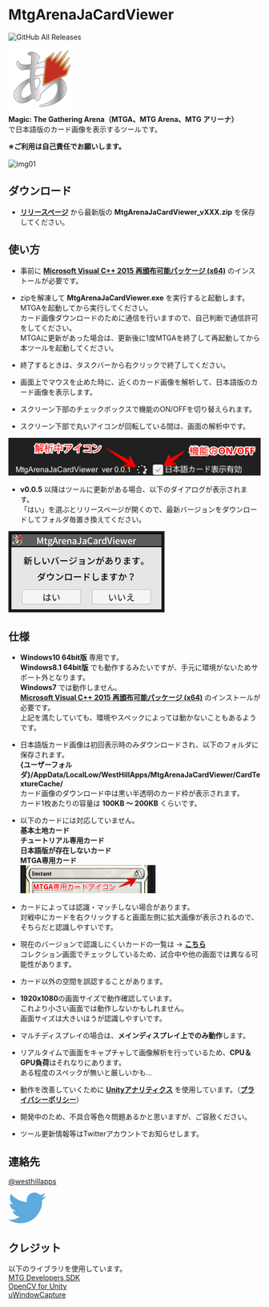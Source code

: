 # MtgArenaJaCardViewer

![GitHub All Releases](https://img.shields.io/github/downloads/westhillapps/mtgarenajacardviewer/total.svg)  

![imgicon](https://raw.githubusercontent.com/WestHillApps/westhillapps.github.io/master/res/mtga-ja-card-viewer-icon.png)  
**Magic: The Gathering Arena（MTGA、MTG Arena、MTG アリーナ）**  
で日本語版のカード画像を表示するツールです。  

**※ご利用は自己責任でお願いします。**  
<br />
![img01](https://raw.githubusercontent.com/WestHillApps/westhillapps.github.io/master/res/mtga-ja-card-viewer-01.gif)  

## ダウンロード
* [**リリースページ**](https://github.com/WestHillApps/MtgArenaJaCardViewer/releases) から最新版の **MtgArenaJaCardViewer_vXXX.zip** を保存してください。  

## 使い方
* 事前に [**Microsoft Visual C++ 2015 再頒布可能パッケージ (x64)**](https://www.microsoft.com/ja-jp/download/details.aspx?id=53840) のインストールが必要です。  

* zipを解凍して **MtgArenaJaCardViewer.exe** を実行すると起動します。  
MTGAを起動してから実行してください。  
カード画像ダウンロードのために通信を行いますので、自己判断で通信許可をしてください。  
MTGAに更新があった場合は、更新後に1度MTGAを終了して再起動してから本ツールを起動してください。  

* 終了するときは、タスクバーから右クリックで終了してください。  

* 画面上でマウスを止めた時に、近くのカード画像を解析して、日本語版のカード画像を表示します。

* スクリーン下部のチェックボックスで機能のON/OFFを切り替えられます。

* スクリーン下部で丸いアイコンが回転している間は、画面の解析中です。  

![img02](https://raw.githubusercontent.com/WestHillApps/westhillapps.github.io/master/res/mtga-ja-card-viewer-02.png)  

* **v0.0.5** 以降はツールに更新がある場合、以下のダイアログが表示されます。  
「はい」を選ぶとリリースページが開くので、最新バージョンをダウンロードしてフォルダ毎置き換えてください。  

![img04](https://raw.githubusercontent.com/WestHillApps/westhillapps.github.io/master/res/mtga-ja-card-viewer-04.png)

## 仕様
* **Windows10 64bit版** 専用です。  
**Windows8.1 64bit版** でも動作するみたいですが、手元に環境がないためサポート外となります。  
**Windows7** では動作しません。  
 [**Microsoft Visual C++ 2015 再頒布可能パッケージ (x64)**](https://www.microsoft.com/ja-jp/download/details.aspx?id=53840) のインストールが必要です。  
上記を満たしていても、環境やスペックによっては動かないこともあるようです。  

* 日本語版カード画像は初回表示時のみダウンロードされ、以下のフォルダに保存されます。  
**{ユーザーフォルダ}/AppData/LocalLow/WestHillApps/MtgArenaJaCardViewer/CardTextureCache/**  
カード画像のダウンロード中は黒い半透明のカード枠が表示されます。  
カード1枚あたりの容量は **100KB ～ 200KB** くらいです。  

* 以下のカードには対応していません。  
**基本土地カード**  
**チュートリアル専用カード**  
**日本語版が存在しないカード**  
**MTGA専用カード**  
![img03](https://raw.githubusercontent.com/WestHillApps/westhillapps.github.io/master/res/mtga-ja-card-viewer-03.png)  

* カードによっては認識・マッチしない場合があります。  
対戦中にカードを右クリックすると画面左側に拡大画像が表示されるので、そちらだと認識しやすいです。

* 現在のバージョンで認識しにくいカードの一覧は → [**こちら**](https://github.com/WestHillApps/MtgArenaJaCardViewer/blob/master/UnmatchCardMemo.txt)  
コレクション画面でチェックしているため、試合中や他の画面では異なる可能性があります。  

* カード以外の空間を誤認することがあります。  

* **1920x1080**の画面サイズで動作確認しています。  
これより小さい画面では動作しないかもしれません。  
画面サイズは大きいほうが認識しやすいです。

* マルチディスプレイの場合は、**メインディスプレイ上でのみ動作**します。  

* リアルタイムで画面をキャプチャして画像解析を行っているため、**CPU＆GPU負荷**はそれなりにあります。  
ある程度のスペックが無いと厳しいかも…

* 動作を改善していくために [**Unityアナリティクス**](https://unity.com/solutions/analytics) を使用しています。（[**プライバシーポリシー**](https://unity3d.com/legal/privacy-policy)）

* 開発中のため、不具合等色々問題あるかと思いますが、ご容赦ください。

* ツール更新情報等はTwitterアカウントでお知らせします。

## 連絡先
[@westhillapps](https://twitter.com/westhillapps)  

<a href="https://twitter.com/westhillapps">
<img alt="Follow me on Twitter"
src="https://raw.githubusercontent.com/WestHillApps/westhillapps.github.io/master/res/twitter.png" width="75"/>
</a>

## クレジット
以下のライブラリを使用しています。  
[MTG Developers SDK](https://magicthegathering.io/)  
[OpenCV for Unity](https://assetstore.unity.com/packages/tools/integration/opencv-for-unity-21088)  
[uWindowCapture](https://github.com/hecomi/uWindowCapture)  